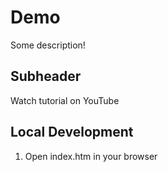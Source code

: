 # Demo

Some description!

## Subheader

Watch tutorial on YouTube

## Local Development

1. Open index.htm in your browser